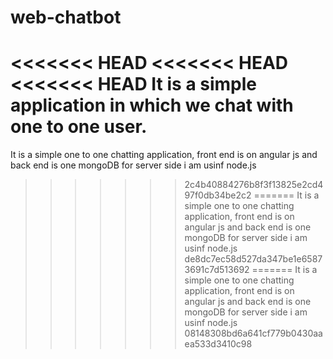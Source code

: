 # web-chatbot
<<<<<<< HEAD
<<<<<<< HEAD
<<<<<<< HEAD
It is a simple application in which we chat with one to one user.
=======
It is a simple one to one chatting application, front end is on angular js and back end is one mongoDB for server side i am usinf node.js
>>>>>>> 2c4b40884276b8f3f13825e2cd497f0db34be2c2
=======
It is a simple one to one chatting application, front end is on angular js and back end is one mongoDB for server side i am usinf node.js
>>>>>>> de8dc7ec58d527da347be1e65873691c7d513692
=======
It is a simple one to one chatting application, front end is on angular js and back end is one mongoDB for server side i am usinf node.js
>>>>>>> 08148308bd6a641cf779b0430aaea533d3410c98

